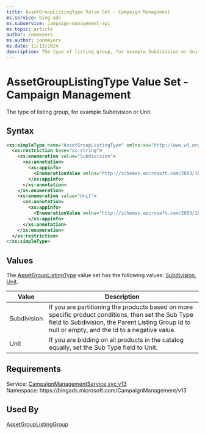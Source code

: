 ```yaml
---
title: AssetGroupListingType Value Set - Campaign Management
ms.service: bing-ads
ms.subservice: campaign-management-api
ms.topic: article
author: jonmeyers
ms.author: jonmeyers
ms.date: 11/13/2024
description: The type of listing group, for example Subdivision or Unit.
---
```

# AssetGroupListingType Value Set - Campaign Management
The type of listing group, for example Subdivision or Unit.

## Syntax
```xml
<xs:simpleType name="AssetGroupListingType" xmlns:xs="http://www.w3.org/2001/XMLSchema">
  <xs:restriction base="xs:string">
    <xs:enumeration value="Subdivision">
      <xs:annotation>
        <xs:appinfo>
          <EnumerationValue xmlns="http://schemas.microsoft.com/2003/10/Serialization/">1</EnumerationValue>
        </xs:appinfo>
      </xs:annotation>
    </xs:enumeration>
    <xs:enumeration value="Unit">
      <xs:annotation>
        <xs:appinfo>
          <EnumerationValue xmlns="http://schemas.microsoft.com/2003/10/Serialization/">2</EnumerationValue>
        </xs:appinfo>
      </xs:annotation>
    </xs:enumeration>
  </xs:restriction>
</xs:simpleType>
```

## <a name="values"></a>Values

The [AssetGroupListingType](assetgrouplistingtype.md) value set has the following values: [Subdivision](#subdivision), [Unit](#unit).

|Value|Description|
|-----------|---------------|
|<a name="subdivision"></a>Subdivision|If you are partitioning the products based on more specific product conditions, then set the Sub Type field to Subdivision, the Parent Listing Group Id to null or empty, and the Id to a negative value.|
|<a name="unit"></a>Unit|If you are bidding on all products in the catalog equally, set the Sub Type field to Unit.|

## Requirements
Service: [CampaignManagementService.svc v13](https://campaign.api.bingads.microsoft.com/Api/Advertiser/CampaignManagement/v13/CampaignManagementService.svc)  
Namespace: https\://bingads.microsoft.com/CampaignManagement/v13  

## Used By
[AssetGroupListingGroup](assetgrouplistinggroup.md)  
